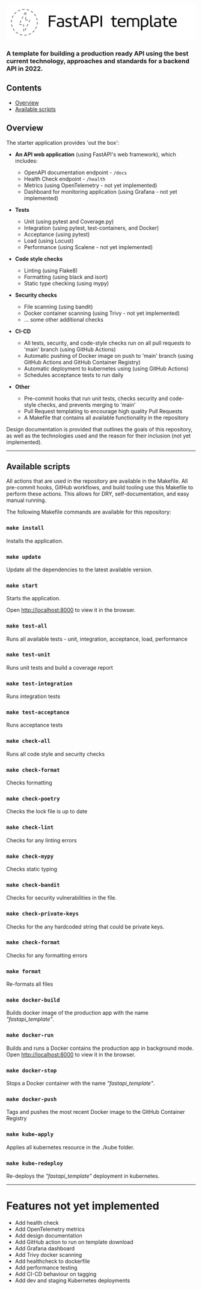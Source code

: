 ![Alt Text](./.docs/static/title_image.png)

### A template for building a production ready API using the best current technology, approaches and standards for a backend API in 2022.

## Contents
- [Overview](#Overview)
- [Available scripts](#Overview)

## Overview 
The starter application provides 'out the box':

* **An API web application** (using FastAPI's web framework), which includes:
   * OpenAPI documentation endpoint - `/docs`
   * Health Check endpoint - `/health`
   * Metrics (using OpenTelemetry - not yet implemented)
   * Dashboard for monitoring application (using Grafana - not yet implemented)

* **Tests**
   * Unit (using pytest and Coverage.py)
   * Integration (using pytest, test-containers, and Docker)
   * Acceptance (using pytest)
   * Load (using Locust)
   * Performance (using Scalene - not yet implemented)

* **Code style checks**
   * Linting (using Flake8)
   * Formatting (using black and isort)
   * Static type checking (using mypy)

* **Security checks**
   * File scanning (using bandit)
   * Docker container scanning (using Trivy - not yet implemented)
   * ... some other additional checks

* **CI-CD**
   * All tests, security, and code-style checks run on all pull requests to 'main' branch (using GitHub Actions)
   * Automatic pushing of Docker image on push to 'main' branch (using GitHub Actions and GitHub Container Registry)
   * Automatic deployment to kubernetes using (using GitHub Actions)
   * Schedules acceptance tests to run daily

* **Other**
   * Pre-commit hooks that run unit tests, checks security and code-style checks, and prevents merging to 'main'
   * Pull Request templating to encourage high quality Pull Requests
   * A Makefile that contains all available functionality in the repository

Design documentation is provided that outlines the goals of this repository, as well as the technologies used and the reason for their inclusion (not yet implemented).
___

## Available scripts

All actions that are used in the repository are available in the Makefile.
All pre-commit hooks, GitHub workflows, and build tooling use this Makefile to perform these actions.
This allows for DRY, self-documentation, and easy manual running.

The following Makefile commands are available for this repository:

### `make install`

Installs the application.

### `make update`
Update all the dependencies to the latest available version.

### `make start`
Starts the application.

Open [http://localhost:8000](http://localhost:8000) to view it in the browser.

### `make test-all`
Runs all available tests - unit, integration, acceptance, load, performance

### `make test-unit`
Runs unit tests and build a coverage report

### `make test-integration`
Runs integration tests

### `make test-acceptance`
Runs acceptance tests

### `make check-all`
Runs all code style and security checks

### `make check-format`
Checks formatting

### `make check-poetry`
Checks the lock file is up to date

### `make check-lint`
Checks for any linting errors

### `make check-mypy`
Checks static typing

### `make check-bandit`
Checks for security vulnerabilities in the file.

### `make check-private-keys`
Checks for the any hardcoded string that could be private keys.

### `make check-format`
Checks for any formatting errors

### `make format`
Re-formats all files

### `make docker-build`
Builds docker image of the production app with the name _"fastapi_template"_.

### `make docker-run`

Builds and runs a Docker contains the production app in background mode.
Open [http://localhost:8000](http://localhost:8000) to view it in the browser.

### `make docker-stop`
Stops a Docker container with the name _"fastapi_template"_.

### `make docker-push`
Tags and pushes the most recent Docker image to the GitHub Container Registry

### `make kube-apply`
Applies all kubernetes resource in the ./kube folder.

### `make kube-redeploy`
Re-deploys the _"fastapi_template"_ deployment in kubernetes.

---

# Features not yet implemented

- Add health check
- Add OpenTelemetry metrics
- Add design documentation  
- Add GitHub action to run on template download  
- Add Grafana dashboard
- Add Trivy docker scanning
- Add healthcheck to dockerfile  
- Add performance testing
- Add CI-CD behaviour on tagging
- Add dev and staging Kubernetes deployments